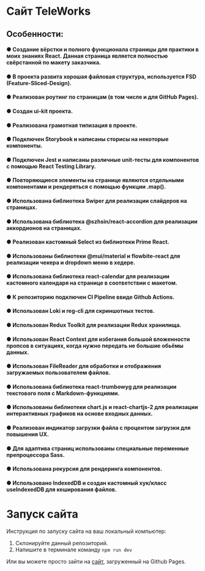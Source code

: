 # Сайт TeleWorks

## Особенности:

#### ● Создание вёрстки и полного функционала страницы для практики в моих знаниях React. Данная страница является полностью свёрстанной по макету заказчика.

#### ● В проекта развита хорошая файловая структура, используется FSD (Feature-Sliced-Design).

#### ● Реализован роутинг по страницам (в том числе и для GitHub Pages).

#### ● Создан ui-kit проекта.

#### ● Реализована грамотная типизация в проекте.

#### ● Подключен Storybook и написаны сторисы на некоторые компоненты.

#### ● Подключен Jest и написаны различные unit-тесты для компонентов с помощью React Testing Library.

#### ● Повторяющиеся элементы на странице являются отдельными компонентами и рендеряться с помощью функции .map().

#### ● Использована библиотека Swiper для реализации слайдеров на страницах.

#### ● Использована библиотека @szhsin/react-accordion для реализации аккордионов на страницах.

#### ● Реализован кастомный Select из библиотеки Prime React.

#### ● Использованы библиотеки @mui/material и flowbite-react для реализации чекера и dropdown меню в хедере.

#### ● Использована библиотека react-calendar для реализации кастомного календаря на странице в соответствии с макетом.

#### ● К репозиторию подключен CI Pipeline ввиде Github Actions.

#### ● Использован Loki и reg-cli для скриншотных тестов.

#### ● Использован Redux Toolkit для реализации Redux хранилища.

#### ● Использован React Context для избегания большой вложенности пропсов в ситуациях, когда нужно передать не большие обьёмы данных.

#### ● Использован FileReader для обработки и отображения загружаемых пользователем файлов.

#### ● Использована библиотека react-trumbowyg для реализации текстового поля с Markdown-функциями.

#### ● Использованы библиотеки chart.js и react-chartjs-2 для реализации интерактивных графиков на основе входных данных.

#### ● Реализован индикатор загрузки файла с процентом загрузки для повышения UX.

#### ● Для адаптива страниц использованы специальные переменные препроцессора Sass.

#### ● Использована рекурсия для рендеринга компонентов.

#### ● Использовано IndexedDB и создан кастомный хук/класс useIndexedDB для кеширования файлов.

# Запуск сайта

Инструкция по запуску сайта на ваш локальный компьютер:

1.  Склонируйте данный репозиторий.
2.  Напишите в терминале команду `npm run dev`

Или вы можете просто зайти на [сайт](kriswis.github.io/TeleWorks/), загруженный на Github Pages.
